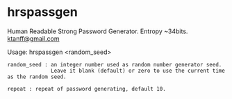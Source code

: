 # hrspassgen
Human Readable Strong Password Generator. Entropy ~34bits. ktanff@gmail.com


Usage:
  hrspassgen <random_seed> <repeat>

    random_seed : an integer number used as random number generator seed.
                  Leave it blank (default) or zero to use the current time as the random seed.

    repeat : repeat of password generating, default 10.

